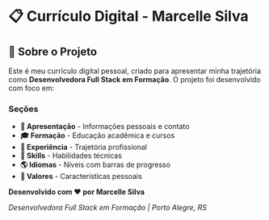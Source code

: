 # 📋 Currículo Digital - Marcelle Silva

## 🎯 Sobre o Projeto

Este é meu currículo digital pessoal, criado para apresentar minha trajetória como **Desenvolvedora Full Stack em Formação**. O projeto foi desenvolvido com foco em:


### Seções
- **👋 Apresentação** - Informações pessoais e contato
- **🎓 Formação** - Educação acadêmica e cursos
- **💼 Experiência** - Trajetória profissional
- **🚀 Skills** - Habilidades técnicas
- **🌎 Idiomas** - Níveis com barras de progresso
- **💎 Valores** - Características pessoais


**Desenvolvido com ❤️ por Marcelle Silva**

*Desenvolvedora Full Stack em Formação | Porto Alegre, RS*
